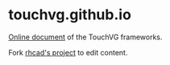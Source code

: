 # touchvg.github.io

[Online document](http://touchvg.github.io/) of the TouchVG frameworks.

Fork [rhcad's project](https://github.com/rhcad/touchvg.github.io) to edit content.
